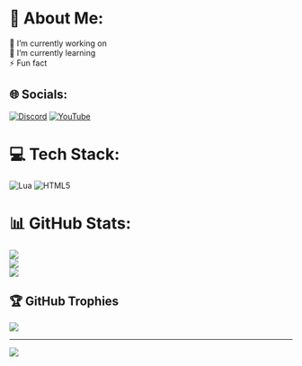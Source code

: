 # 💫 About Me:
🔭 I’m currently working on<br>🌱 I’m currently learning<br>⚡ Fun fact


## 🌐 Socials:
[![Discord](https://img.shields.io/badge/Discord-%237289DA.svg?logo=discord&logoColor=white)](https://discord.gg/langyxd) [![YouTube](https://img.shields.io/badge/YouTube-%23FF0000.svg?logo=YouTube&logoColor=white)](https://youtube.com/@Langdumb) 

# 💻 Tech Stack:
![Lua](https://img.shields.io/badge/lua-%232C2D72.svg?style=for-the-badge&logo=lua&logoColor=white) ![HTML5](https://img.shields.io/badge/html5-%23E34F26.svg?style=for-the-badge&logo=html5&logoColor=white)
# 📊 GitHub Stats:
![](https://github-readme-stats.vercel.app/api?username=langdumb4ss&theme=dark&hide_border=false&include_all_commits=false&count_private=false)<br/>
![](https://github-readme-streak-stats.herokuapp.com/?user=langdumb4ss&theme=dark&hide_border=false)<br/>
![](https://github-readme-stats.vercel.app/api/top-langs/?username=langdumb4ss&theme=dark&hide_border=false&include_all_commits=false&count_private=false&layout=compact)

## 🏆 GitHub Trophies
![](https://github-profile-trophy.vercel.app/?username=langdumb4ss&theme=radical&no-frame=false&no-bg=true&margin-w=4)

---
[![](https://visitcount.itsvg.in/api?id=langdumb4ss&icon=7&color=1)](https://visitcount.itsvg.in)

<!-- Proudly created with GPRM ( https://gprm.itsvg.in ) -->
